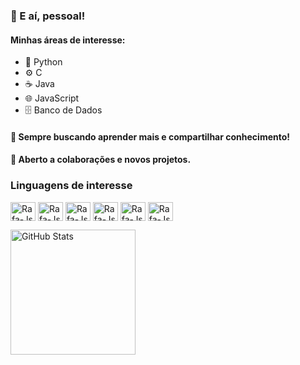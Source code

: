 ### 👋 E aí, pessoal!

#### Minhas áreas de interesse:
- 🐍 Python
- ⚙️ C
- ☕ Java
- 🌐 JavaScript
- 🗄️ Banco de Dados

#### 🚀 Sempre buscando aprender mais e compartilhar conhecimento!
#### 🤝 Aberto a colaborações e novos projetos.

### Linguagens de interesse
<img align="center" alt="Rafa-Js" height="30" width="40" 
img src="https://cdn.jsdelivr.net/gh/devicons/devicon@latest/icons/python/python-original.svg" />
<img align="center" alt="Rafa-Js" height="30" width="40" 
img src="https://cdn.jsdelivr.net/gh/devicons/devicon@latest/icons/java/java-original.svg" />
<img align="center" alt="Rafa-Js" height="30" width="40" 
img src="https://cdn.jsdelivr.net/gh/devicons/devicon@latest/icons/cplusplus/cplusplus-original.svg"/>
<img align="center" alt="Rafa-Js" height="30" width="40" 
img src="https://cdn.jsdelivr.net/gh/devicons/devicon@latest/icons/c/c-original.svg" />
<img align="center" alt="Rafa-Js" height="30" width="40" 
img src="https://cdn.jsdelivr.net/gh/devicons/devicon@latest/icons/javascript/javascript-original.svg" />
<img align="center" alt="Rafa-Js" height="30" width="40" 
img src="https://cdn.jsdelivr.net/gh/devicons/devicon@latest/icons/azuresqldatabase/azuresqldatabase-original.svg" />

          


<img 
      align="left" 
      alt="GitHub Stats" 
      height="200" 
      src="https://github-readme-stats.vercel.app/api/top-langs/?username=augustoznzz&theme=tokyonight&layout=compact&custom_title=Tecnologias&langs_count=9" 
  />
</p>

